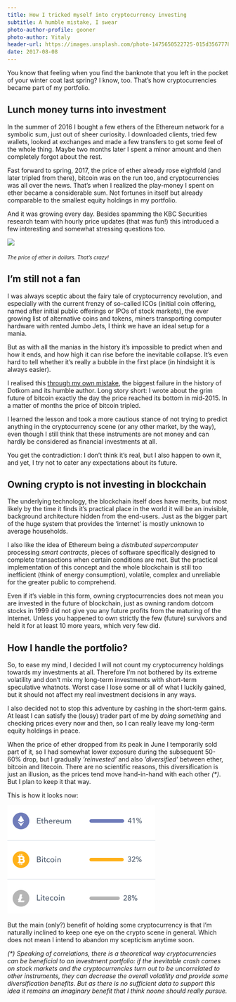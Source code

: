 ```yaml
---
title: How I tricked myself into cryptocurrency investing
subtitle: A humble mistake, I swear
photo-author-profile: gooner
photo-author: Vitaly
header-url: https://images.unsplash.com/photo-1475650522725-015d35677789?ixlib=rb-0.3.5&q=80&fm=jpg&crop=entropy&cs=tinysrgb&w=1900&fit=crop&s=2181b2d1c7ce20f7196a193be96b0403
date: 2017-08-08
---
```


You know that feeling when you find the banknote that you left in the pocket of your winter coat last spring? I know, too. That’s how cryptocurrencies became part of my portfolio.

## Lunch money turns into investment

In the summer of 2016 I bought a few ethers of the Ethereum network for a symbolic sum, just out of sheer curiosity. I downloaded clients, tried few wallets, looked at exchanges and made a few transfers to get some feel of the whole thing. Maybe two months later I spent a minor amount and then completely forgot about the rest.

Fast forward to spring, 2017, the price of ether already rose eightfold (and later tripled from there), bitcoin was on the run too, and cryptocurrencies was all over the news. That’s when I realized the play-money I spent on ether became a considerable sum. Not fortunes in itself but already comparable to the smallest equity holdings in my portfolio.

And it was growing every day. Besides spamming the KBC Securities research team with hourly price updates (that was fun!) this introduced a few interesting and somewhat stressing questions too.

![](https://www.tradingview.com/x/SZW4hzMV/)

<small>_The price of ether in dollars. That’s crazy!_</small>

## I’m still not a fan

I was always sceptic about the fairy tale of cryptocurrency revolution, and especially with the current frenzy of so-called ICOs (initial coin offering, named after initial public offerings or IPOs of stock markets), the ever growing list of alternative coins and tokens, miners transporting computer hardware with rented Jumbo Jets, I think we have an ideal setup for a mania.

But as with all the manias in the history it’s impossible to predict when and how it ends, and how high it can rise before the inevitable collapse. It’s even hard to tell whether it’s really a bubble in the first place (in hindsight it is always easier).

I realised this [through my own mistake](http://dotkomblog.com/2016/12/17/bitcoinlufi/), the biggest failure in the history of Dotkom and its humble author. Long story short: I wrote about the grim future of bitcoin exactly the day the price reached its bottom in mid-2015. In a matter of months the price of bitcoin tripled.

I learned the lesson and took a more cautious stance of not trying to predict anything in the cryptocurrency scene (or any other market, by the way), even though I still think that these instruments are not money and can hardly be considered as financial investments at all.

You get the contradiction: I don’t think it’s real, but I also happen to own it, and yet, I try not to cater any expectations about its future.

## Owning crypto is not investing in blockchain

The underlying technology, the blockchain itself does have merits, but most likely by the time it finds it’s practical place in the world it will be an invisible, background architecture hidden from the end-users. Just as the bigger part of the huge system that provides the ‘internet’ is mostly unknown to average households.

I also like the idea of Ethereum being a _distributed supercomputer_ processing _smart contracts_, pieces of software specifically designed to complete transactions when certain conditions are met. But the practical implementation of this concept and the whole blockchain is still too inefficient (think of energy consumption), volatile, complex and unreliable for the greater public to comprehend. 

Even if it’s viable in this form, owning cryptocurrencies does not mean you are invested in the future of blockchain, just as owning random dotcom stocks in 1999 did not give you any future profits from the maturing of the internet. Unless you happened to own strictly the few (future) survivors and held it for at least 10 more years, which very few did.

## How I handle the portfolio?

So, to ease my mind, I decided I will not count my cryptocurrency holdings towards my investments at all. Therefore I’m not bothered by its extreme volatility and don’t mix my long-term investments with short-term speculative whatnots. Worst case I lose some or all of what I luckily gained, but it should not affect my real investment decisions in any ways.

I also decided not to stop this adventure by cashing in the short-term gains. At least I can satisfy the (lousy) trader part of me by _doing something_ and checking prices every now and then, so I can really leave my long-term equity holdings in peace. 

When the price of ether dropped from its peak in June I temporarily sold part of it, so I had somewhat lower exposure during the subsequent 50-60% drop, but I gradually _’reinvested’_ and also _’diversified’_ between ether, bitcoin and litecoin. There are no scientific reasons, this diversification is just an illusion, as the prices tend move hand-in-hand with each other _(*)_. But I plan to keep it that way.

This is how it looks now:

![](/img/posts/crypto.png)

But the main (only?) benefit of holding some cryptocurrency is that I’m naturally inclined to keep one eye on the crypto scene in general. Which does not mean I intend to abandon my scepticism anytime soon.

_(*) Speaking of correlations, there is a theoretical way cryptocurrencies can be beneficial to an investment portfolio: if the inevitable crash comes on stock markets and the cryptocurrencies turn out to be uncorrelated to other instruments, they can decrease the overall volatility and provide some diversification benefits. But as there is no sufficient data to support this idea it remains an imaginary benefit that I think noone should really pursue._